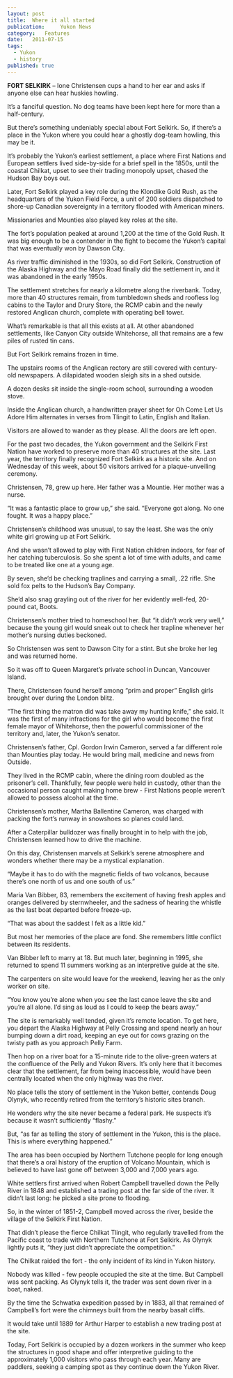 ```yaml
---
layout:	post
title:	Where it all started
publication:     Yukon News
category:	Features
date:	2011-07-15
tags: 
  - Yukon
  - history
published: true
---
```


**FORT SELKIRK** – Ione Christensen cups a hand to her ear and asks if anyone else can hear huskies howling.

It’s a fanciful question. No dog teams have been kept here for more than a half-century.

But there’s something undeniably special about Fort Selkirk. So, if there’s a place in the Yukon where you could hear a ghostly dog-team howling, this may be it. <!-- BREAK -->

It’s probably the Yukon’s earliest settlement, a place where First Nations and European settlers lived side-by-side for a brief spell in the 1850s, until the coastal Chilkat, upset to see their trading monopoly upset, chased the Hudson Bay boys out.

Later, Fort Selkirk played a key role during the Klondike Gold Rush, as the headquarters of the Yukon Field Force, a unit of 200 soldiers dispatched to shore-up Canadian sovereignty in a territory flooded with American miners.

Missionaries and Mounties also played key roles at the site.

The fort’s population peaked at around 1,200 at the time of the Gold Rush. It was big enough to be a contender in the fight to become the Yukon’s capital that was eventually won by Dawson City.

As river traffic diminished in the 1930s, so did Fort Selkirk. Construction of the Alaska Highway and the Mayo Road finally did the settlement in, and it was abandoned in the early 1950s.

The settlement stretches for nearly a kilometre along the riverbank. Today, more than 40 structures remain, from tumbledown sheds and roofless log cabins to the Taylor and Drury Store, the RCMP cabin and the newly restored Anglican church, complete with operating bell tower.

What’s remarkable is that all this exists at all. At other abandoned settlements, like Canyon City outside Whitehorse, all that remains are a few piles of rusted tin cans.

But Fort Selkirk remains frozen in time.

The upstairs rooms of the Anglican rectory are still covered with century-old newspapers. A dilapidated wooden sleigh sits in a shed outside.

A dozen desks sit inside the single-room school, surrounding a wooden stove.

Inside the Anglican church, a handwritten prayer sheet for Oh Come Let Us Adore Him alternates in verses from Tlingit to Latin, English and Italian.

Visitors are allowed to wander as they please. All the doors are left open.

For the past two decades, the Yukon government and the Selkirk First Nation have worked to preserve more than 40 structures at the site. Last year, the territory finally recognized Fort Selkirk as a historic site. And on Wednesday of this week, about 50 visitors arrived for a plaque-unveiling ceremony.

Christensen, 78, grew up here. Her father was a Mountie. Her mother was a nurse.

“It was a fantastic place to grow up,” she said. “Everyone got along. No one fought. It was a happy place.”

Christensen’s childhood was unusual, to say the least. She was the only white girl growing up at Fort Selkirk.

And she wasn’t allowed to play with First Nation children indoors, for fear of her catching tuberculosis. So she spent a lot of time with adults, and came to be treated like one at a young age.

By seven, she’d be checking traplines and carrying a small, .22 rifle. She sold fox pelts to the Hudson’s Bay Company.

She’d also snag grayling out of the river for her evidently well-fed, 20-pound cat, Boots.

Christensen’s mother tried to homeschool her. But “it didn’t work very well,” because the young girl would sneak out to check her trapline whenever her mother’s nursing duties beckoned.

So Christensen was sent to Dawson City for a stint. But she broke her leg and was returned home.

So it was off to Queen Margaret’s private school in Duncan, Vancouver Island.

There, Christensen found herself among “prim and proper” English girls brought over during the London blitz.

“The first thing the matron did was take away my hunting knife,” she said. It was the first of many infractions for the girl who would become the first female mayor of Whitehorse, then the powerful commissioner of the territory and, later, the Yukon’s senator.

Christensen’s father, Cpl. Gordon Irwin Cameron, served a far different role than Mounties play today. He would bring mail, medicine and news from Outside.

They lived in the RCMP cabin, where the dining room doubled as the prisoner’s cell. Thankfully, few people were held in custody, other than the occasional person caught making home brew - First Nations people weren’t allowed to possess alcohol at the time.

Christensen’s mother, Martha Ballentine Cameron, was charged with packing the fort’s runway in snowshoes so planes could land.

After a Caterpillar bulldozer was finally brought in to help with the job, Christensen learned how to drive the machine.

On this day, Christensen marvels at Selkirk’s serene atmosphere and wonders whether there may be a mystical explanation.

“Maybe it has to do with the magnetic fields of two volcanos, because there’s one north of us and one south of us.”

Maria Van Bibber, 83, remembers the excitement of having fresh apples and oranges delivered by sternwheeler, and the sadness of hearing the whistle as the last boat departed before freeze-up.

“That was about the saddest I felt as a little kid.”

But most her memories of the place are fond. She remembers little conflict between its residents.

Van Bibber left to marry at 18. But much later, beginning in 1995, she returned to spend 11 summers working as an interpretive guide at the site.

The carpenters on site would leave for the weekend, leaving her as the only worker on site.

“You know you’re alone when you see the last canoe leave the site and you’re all alone. I’d sing as loud as I could to keep the bears away.”

The site is remarkably well tended, given it’s remote location. To get here, you depart the Alaska Highway at Pelly Crossing and spend nearly an hour bumping down a dirt road, keeping an eye out for cows grazing on the twisty path as you approach Pelly Farm.

Then hop on a river boat for a 15-minute ride to the olive-green waters at the confluence of the Pelly and Yukon Rivers. It’s only here that it becomes clear that the settlement, far from being inaccessible, would have been centrally located when the only highway was the river.

No place tells the story of settlement in the Yukon better, contends Doug Olynyk, who recently retired from the territory’s historic sites branch.

He wonders why the site never became a federal park. He suspects it’s because it wasn’t sufficiently “flashy.”

But, “as far as telling the story of settlement in the Yukon, this is the place. This is where everything happened.”

The area has been occupied by Northern Tutchone people for long enough that there’s a oral history of the eruption of Volcano Mountain, which is believed to have last gone off between 3,000 and 7,000 years ago.

White settlers first arrived when Robert Campbell travelled down the Pelly River in 1848 and established a trading post at the far side of the river. It didn’t last long: he picked a site prone to flooding.

So, in the winter of 1851-2, Campbell moved across the river, beside the village of the Selkirk First Nation.

That didn’t please the fierce Chilkat Tlingit, who regularly travelled from the Pacific coast to trade with Northern Tutchone at Fort Selkirk. As Olynyk lightly puts it, “they just didn’t appreciate the competition.”

The Chilkat raided the fort - the only incident of its kind in Yukon history.

Nobody was killed - few people occupied the site at the time. But Campbell was sent packing. As Olynyk tells it, the trader was sent down river in a boat, naked.

By the time the Schwatka expedition passed by in 1883, all that remained of Campbell’s fort were the chimneys built from the nearby basalt cliffs.

It would take until 1889 for Arthur Harper to establish a new trading post at the site.

Today, Fort Selkirk is occupied by a dozen workers in the summer who keep the structures in good shape and offer interpretive guiding to the approximately 1,000 visitors who pass through each year. Many are paddlers, seeking a camping spot as they continue down the Yukon River.